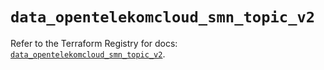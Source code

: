 # `data_opentelekomcloud_smn_topic_v2`

Refer to the Terraform Registry for docs: [`data_opentelekomcloud_smn_topic_v2`](https://registry.terraform.io/providers/opentelekomcloud/opentelekomcloud/1.36.49/docs/data-sources/smn_topic_v2).
